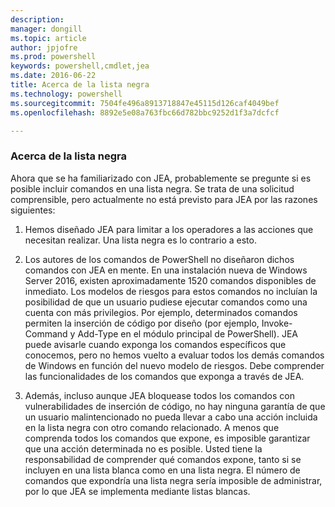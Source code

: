 ```yaml
---
description: 
manager: dongill
ms.topic: article
author: jpjofre
ms.prod: powershell
keywords: powershell,cmdlet,jea
ms.date: 2016-06-22
title: Acerca de la lista negra
ms.technology: powershell
ms.sourcegitcommit: 7504fe496a8913718847e45115d126caf4049bef
ms.openlocfilehash: 8892e5e08a763fbc66d782bbc9252d1f3a7dcfcf

---
```


### Acerca de la lista negra
Ahora que se ha familiarizado con JEA, probablemente se pregunte si es posible incluir comandos en una lista negra.
Se trata de una solicitud comprensible, pero actualmente no está previsto para JEA por las razones siguientes:

1.  Hemos diseñado JEA para limitar a los operadores a las acciones que necesitan realizar.
Una lista negra es lo contrario a esto.

2.  Los autores de los comandos de PowerShell no diseñaron dichos comandos con JEA en mente.
En una instalación nueva de Windows Server 2016, existen aproximadamente 1520 comandos disponibles de inmediato.
Los modelos de riesgos para estos comandos no incluían la posibilidad de que un usuario pudiese ejecutar comandos como una cuenta con más privilegios.
Por ejemplo, determinados comandos permiten la inserción de código por diseño (por ejemplo, Invoke-Command y Add-Type en el módulo principal de PowerShell).
JEA puede avisarle cuando exponga los comandos específicos que conocemos, pero no hemos vuelto a evaluar todos los demás comandos de Windows en función del nuevo modelo de riesgos.
Debe comprender las funcionalidades de los comandos que exponga a través de JEA.  

3.  Además, incluso aunque JEA bloquease todos los comandos con vulnerabilidades de inserción de código, no hay ninguna garantía de que un usuario malintencionado no pueda llevar a cabo una acción incluida en la lista negra con otro comando relacionado.
A menos que comprenda todos los comandos que expone, es imposible garantizar que una acción determinada no es posible.
Usted tiene la responsabilidad de comprender qué comandos expone, tanto si se incluyen en una lista blanca como en una lista negra.
El número de comandos que expondría una lista negra sería imposible de administrar, por lo que JEA se implementa mediante listas blancas.




<!--HONumber=Jun16_HO4-->


